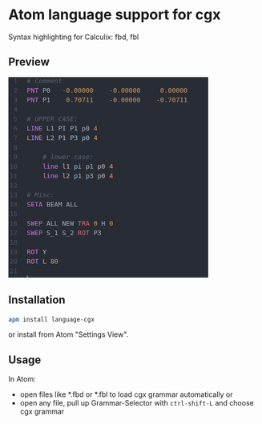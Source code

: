 # Atom language support for cgx

Syntax highlighting for Calculix: fbd, fbl

## Preview
![Preview][preview]

## Installation

```sh
apm install language-cgx
```
or install from Atom "Settings View".

## Usage

In Atom:

* open files like *.fbd or *.fbl to load cgx grammar automatically or 
* open any file, pull up Grammar-Selector with `ctrl-shift-L` and choose cgx grammar 

[preview]: https://raw.githubusercontent.com/fiziko/language-cgx/master/preview.png "Preview: language-cgx"
